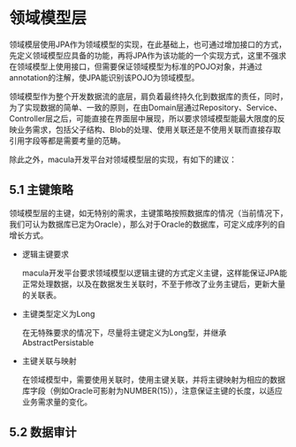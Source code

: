 # 领域模型层

领域模层使用JPA作为领域模型的实现，在此基础上，也可通过增加接口的方式，先定义领域模型应具备的功能，再将JPA作为该功能的一个实现方式，这里不强求在领域模型上使用接口，但需要保证领域模型为标准的POJO对象，并通过annotation的注解，使JPA能识别该POJO为领域模型。

领域模型作为整个开发数据流的底层，肩负着最终持久化到数据库的责任，同时，为了实现数据的简单、一致的原则，在由Domain层通过Repository、Service、Controller层之后，可能直接在界面层中展现，所以要求领域模型能最大限度的反映业务需求，包括父子结构、Blob的处理、使用关联还是不使用关联而直接存取引用字段等都是需要考量的范畴。

除此之外，macula开发平台对领域模型层的实现，有如下的建议：

## 5.1 主键策略

领域模型层的主键，如无特别的需求，主键策略按照数据库的情况（当前情况下，我们可认为数据库已定为Oracle），那么对于Oracle的数据库，可定义成序列的自增长方式。

* 逻辑主键要求

    macula开发平台要求领域模型以逻辑主键的方式定义主键，这样能保证JPA能正常处理数据，以及在数据发生关联时，不至于修改了业务主键后，更新大量的关联表。
    
* 主键类型定义为Long
    
    在无特殊要求的情况下，尽量将主键定义为Long型，并继承AbstractPersistable

* 主键关联与映射

    在领域模型中，需要使用关联时，使用主键关联，并将主键映射为相应的数据库字段（例如Oracle可影射为NUMBER(15)），注意保证主键的长度，以适应业务需求量的变化。
    
## 5.2 数据审计 

